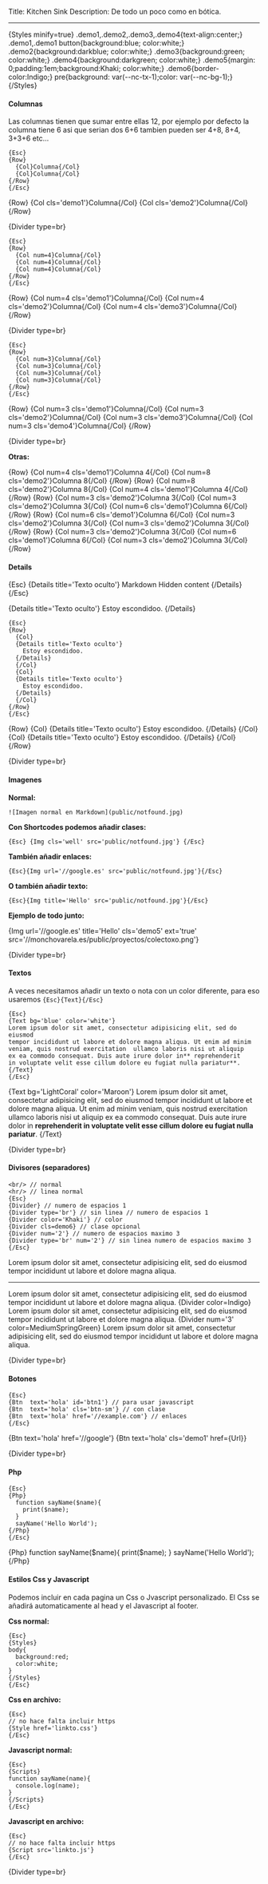 Title: Kitchen Sink
Description: De todo un poco como en bótica.

----


{Styles minify=true}
.demo1,.demo2,.demo3,.demo4{text-align:center;}
.demo1,.demo1 button{background:blue; color:white;}
.demo2{background:darkblue; color:white;}
.demo3{background:green; color:white;}
.demo4{background:darkgreen; color:white;}
.demo5{margin: 0;padding:1em;background:Khaki; color:white;}
.demo6{border-color:Indigo;}
pre{background: var(--nc-tx-1);color: var(--nc-bg-1);}
{/Styles}


#### Columnas
Las columnas tienen que sumar entre ellas 12, por ejemplo por defecto la columna tiene 
6 asi que serian dos 6+6  tambien pueden ser 4+8, 8+4, 3+3+6 etc...

    {Esc}
    {Row}
      {Col}Columna{/Col}
      {Col}Columna{/Col}
    {/Row}   
    {/Esc}


{Row}
  {Col cls='demo1'}Columna{/Col}
  {Col cls='demo2'}Columna{/Col}
{/Row}  

{Divider type=br}

    {Esc}
    {Row}
      {Col num=4}Columna{/Col}
      {Col num=4}Columna{/Col}
      {Col num=4}Columna{/Col}
    {/Row}   
    {/Esc}


{Row}
  {Col num=4 cls='demo1'}Columna{/Col}
  {Col num=4 cls='demo2'}Columna{/Col}
  {Col num=4 cls='demo3'}Columna{/Col}
{/Row}  

{Divider type=br}

    {Esc}
    {Row}
      {Col num=3}Columna{/Col}
      {Col num=3}Columna{/Col}
      {Col num=3}Columna{/Col}
      {Col num=3}Columna{/Col}
    {/Row}   
    {/Esc}


{Row}
  {Col num=3 cls='demo1'}Columna{/Col}
  {Col num=3 cls='demo2'}Columna{/Col}
  {Col num=3 cls='demo3'}Columna{/Col}
  {Col num=3 cls='demo4'}Columna{/Col}
{/Row}


{Divider type=br}

**Otras:**

{Row}
  {Col num=4 cls='demo1'}Columna 4{/Col}
  {Col num=8 cls='demo2'}Columna 8{/Col}
{/Row}
{Row}
  {Col num=8 cls='demo2'}Columna 8{/Col}
  {Col num=4 cls='demo1'}Columna 4{/Col}
{/Row}
{Row}
  {Col num=3 cls='demo2'}Columna 3{/Col}
  {Col num=3 cls='demo2'}Columna 3{/Col}
  {Col num=6 cls='demo1'}Columna 6{/Col}
{/Row}
{Row}
  {Col num=6 cls='demo1'}Columna 6{/Col}
  {Col num=3 cls='demo2'}Columna 3{/Col}
  {Col num=3 cls='demo2'}Columna 3{/Col}
{/Row}
{Row}
  {Col num=3 cls='demo2'}Columna 3{/Col}
  {Col num=6 cls='demo1'}Columna 6{/Col}
  {Col num=3 cls='demo2'}Columna 3{/Col}
{/Row}


#### Details

  {Esc}
    {Details title='Texto oculto'}
      Markdown Hidden content 
    {/Details}
  {/Esc}


{Details title='Texto oculto'}
Estoy escondidoo.
{/Details}


    {Esc}
    {Row}
      {Col}
      {Details title='Texto oculto'}
        Estoy escondidoo.
      {/Details}
      {/Col}
      {Col}
      {Details title='Texto oculto'}
        Estoy escondidoo.
      {/Details}
      {/Col}
    {/Row}  
    {/Esc}

{Row}
  {Col}
  {Details title='Texto oculto'}
    Estoy escondidoo.
  {/Details}
  {/Col}
  {Col}
  {Details title='Texto oculto'}
    Estoy escondidoo.
  {/Details}
  {/Col}
{/Row}  


{Divider type=br}


#### Imagenes

**Normal:**

    ![Imagen normal en Markdown](public/notfound.jpg)

**Con Shortcodes podemos añadir clases:**

    {Esc} {Img cls='well' src='public/notfound.jpg'} {/Esc}


**También añadir enlaces:**

    {Esc}{Img url='//google.es' src='public/notfound.jpg'}{/Esc}

**O también añadir texto:**

    {Esc}{Img title='Hello' src='public/notfound.jpg'}{/Esc}


**Ejemplo de todo junto:**

{Img url='//google.es' title='Hello' cls='demo5' ext='true' src='//monchovarela.es/public/proyectos/colectoxo.png'}


{Divider type=br}

#### Textos

A veces necesitamos añadir un texto o nota con un color diferente, para eso usaremos `{Esc}{Text}{/Esc}`


    {Esc}
    {Text bg='blue' color='white'}
    Lorem ipsum dolor sit amet, consectetur adipisicing elit, sed do eiusmod 
    tempor incididunt ut labore et dolore magna aliqua. Ut enim ad minim 
    veniam, quis nostrud exercitation  ullamco laboris nisi ut aliquip 
    ex ea commodo consequat. Duis aute irure dolor in** reprehenderit 
    in voluptate velit esse cillum dolore eu fugiat nulla pariatur**. 
    {/Text}
    {/Esc}

{Text bg='LightCoral' color='Maroon'}
Lorem ipsum dolor sit amet, consectetur adipisicing elit, sed do eiusmod tempor incididunt ut labore et dolore magna aliqua. Ut enim ad minim veniam, quis nostrud exercitation  ullamco laboris nisi ut aliquip ex ea commodo consequat. Duis aute irure dolor in **reprehenderit in voluptate velit esse cillum dolore eu fugiat nulla pariatur**. 
{/Text}

{Divider type=br}

#### Divisores (separadores)


    <br/> // normal
    <hr/> // linea normal
    {Esc}
    {Divider} // numero de espacios 1
    {Divider type='br'} // sin linea // numero de espacios 1
    {Divider color='Khaki'} // color
    {Divider cls=demo6} // clase opcional
    {Divider num='2'} // numero de espacios maximo 3
    {Divider type='br' num='2'} // sin linea numero de espacios maximo 3
    {/Esc}

Lorem ipsum dolor sit amet, consectetur adipisicing elit, sed do eiusmod tempor incididunt ut labore et dolore magna aliqua.
<hr/>
Lorem ipsum dolor sit amet, consectetur adipisicing elit, sed do eiusmod tempor incididunt ut labore et dolore magna aliqua.
{Divider color=Indigo}
Lorem ipsum dolor sit amet, consectetur adipisicing elit, sed do eiusmod tempor incididunt ut labore et dolore magna aliqua.
{Divider num='3' color=MediumSpringGreen}
Lorem ipsum dolor sit amet, consectetur adipisicing elit, sed do eiusmod tempor incididunt ut labore et dolore magna aliqua.


{Divider type=br}


#### Botones

    {Esc}
    {Btn  text='hola' id='btn1'} // para usar javascript
    {Btn  text='hola' cls='btn-sm'} // con clase
    {Btn  text='hola' href='//example.com'} // enlaces
    {/Esc}


{Btn  text='hola' href='//google'}
{Btn  text='hola' cls='demo1' href={Url}}

{Divider type=br}


#### Php


    {Esc}
    {Php}
      function sayName($name){
        print($name);
      }
      sayName('Hello World');
    {/Php}
    {/Esc}


{Php}
    function sayName($name){
      print($name);
    }
    sayName('Hello World');
{/Php}



#### Estilos Css y Javascript

Podemos incluir en cada pagina un Css o Jvascript personalizado.
El Css se añadirá automaticamente al head y el Javascript al footer.


**Css normal:**

    {Esc}
    {Styles}
    body{
      background:red;
      color:white;
    }
    {/Styles}
    {/Esc}

**Css en archivo:**

    {Esc}
    // no hace falta incluir https
    {Style href='linkto.css'}
    {/Esc}

**Javascript normal:**


    {Esc}
    {Scripts}
    function sayName(name){
      console.log(name);
    }
    {/Scripts}
    {/Esc}

**Javascript en archivo:**


    {Esc}
    // no hace falta incluir https
    {Script src='linkto.js'}
    {/Esc}


{Divider type=br}